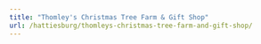 ```yaml
---
title: "Thomley's Christmas Tree Farm & Gift Shop"
url: /hattiesburg/thomleys-christmas-tree-farm-and-gift-shop/
---
```

